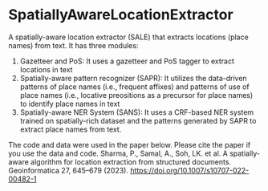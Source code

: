 # SpatiallyAwareLocationExtractor
A spatially-aware location extractor (SALE) that extracts locations (place names) from text. It has three modules:
1. Gazetteer and PoS: It uses a gazetteer and PoS tagger to extract locations in text
2. Spatially-aware pattern recognizer (SAPR): It utilizes the data-driven patterns of place names (i.e., frequent affixes) and patterns of use of place names (i.e., locative preositions as a precursor for place names) to identify place names in text
3. Spatially-aware NER System (SANS): It uses a CRF-based NER system trained on spatially-rich dataset and the patterns generated by SAPR to extract place names from text.

The code and data were used in the paper below. Please cite the paper if you use the data and code.
Sharma, P., Samal, A., Soh, LK. et al. A spatially-aware algorithm for location extraction from structured documents. Geoinformatica 27, 645–679 (2023). https://doi.org/10.1007/s10707-022-00482-1

